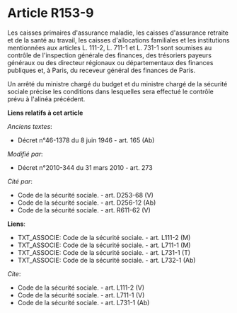 # Article R153-9

Les caisses primaires d'assurance maladie, les caisses d'assurance retraite et de la santé au travail, les caisses
d'allocations familiales et les institutions mentionnées aux articles L. 111-2, 
L. 711-1 et L. 731-1 sont soumises au contrôle de l'inspection générale des finances, des trésoriers payeurs généraux ou des
directeur régionaux ou départementaux des finances publiques et, à Paris, du receveur général des finances de Paris. 

Un arrêté du ministre chargé du budget et du ministre chargé de la sécurité sociale précise les conditions dans lesquelles
sera effectué le contrôle prévu à l'alinéa précédent.

**Liens relatifs à cet article**

_Anciens textes_:

  - Décret n°46-1378 du 8 juin 1946 - art. 165 (Ab)

_Modifié par_:

  - Décret n°2010-344 du 31 mars 2010 - art. 273

_Cité par_:

  - Code de la sécurité sociale. - art. D253-68 (V)
  - Code de la sécurité sociale. - art. D256-12 (Ab)
  - Code de la sécurité sociale. - art. R611-62 (V)

**Liens**:

  - TXT_ASSOCIE: Code de la sécurité sociale. - art. L111-2 (M)
  - TXT_ASSOCIE: Code de la sécurité sociale. - art. L711-1 (M)
  - TXT_ASSOCIE: Code de la sécurité sociale. - art. L731-1 (T)
  - TXT_ASSOCIE: Code de la sécurité sociale. - art. L732-1 (Ab)

_Cite_:

  - Code de la sécurité sociale. - art. L111-2 (V)
  - Code de la sécurité sociale. - art. L711-1 (V)
  - Code de la sécurité sociale. - art. L731-1 (Ab)
